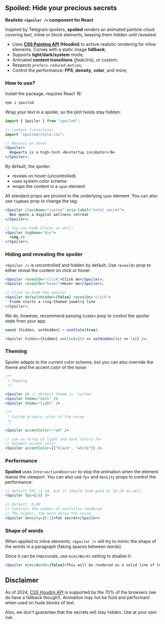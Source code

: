 ## Spoiled: Hide your precious secrets

**Realistic `<Spoiler />` component for React**

Inspired by Telegram spoilers, **spoiled** renders an animated particle cloud covering text, inline
or block elements, keeping them hidden until revealed.

- Uses **[CSS Painting API](https://caniuse.com/css-paint-api) (Houdini)** to achive realistic
  rendering for inline elements. Comes with a static image **fallback**;
- Supports **light/dark/system** mode;
- Animated **content transitions** (_fade/iris_), or custom;
- Respects `prefers-reduced-motion`;
- Control the performance: **FPS**, **density**, **color**, and more;

### How to use?

Install the package, requires React 18:

```jsx
npm i spoiled
```

Wrap your text in a spoiler, so the plot twists stay hidden:

```jsx
import { Spoiler } from "spoiled";

// content transitions
import "spoiled/style.css";

// Reveals on hover
<Spoiler>
  Hogwarts is a high-tech <b>startup incubator</b>
</Spoiler>;
```

By default, the spoiler:

- reveals on hover (uncontrolled)
- uses system color scheme
- wraps the content in a `span` element

All standard props are proxied to the underlying `span` element. You can also use `tagName` prop to
change the tag:

```jsx
<Spoiler className="custom" aria-label="total secret">
  Neo opens a digital wellness retreat
</Spoiler>;

// You can hide blocks as well!
<Spoiler tagName="div">
  <img />
</Spoiler>;
```

### Hiding and revealing the spoiler

`<Spoiler />` is uncontrolled and hidden by default. Use `revealOn` prop to either reveal the
content on click or hover:

```jsx
<Spoiler revealOn="click">Click me</Spoiler>;
<Spoiler revealOn="hover">Hover me</Spoiler>;

// Click to hide the spoiler
<Spoiler defaultHidden={false} revealOn="click">
  Frodo starts a ring-themed jewelry line
</Spoiler>;
```

We do, however, recommend passing `hidden` prop to control the spoiler state from your app:

```jsx
const [hidden, setHidden] = useState(true);

<Spoiler hidden={hidden} onClick={() => setHidden((s) => !s)} />;
```

### Theming

Spoiler adapts to the current color scheme, but you can also override the theme and the accent color
of the noise:

```jsx
/**
 * Theming
 */

<Spoiler /> // default theme is `system`
<Spoiler theme="dark" />
<Spoiler theme="light" />

/**
 * Custom primary color of the noise
 */

<Spoiler accentColor="red" />

// use an array of light and dark colors for
// dynamic accent color
<Spoiler accentColor={["black", "white"]} />
```

### Performance

**Spoiled** uses `IntersectionObserver` to stop the animation when the element leaves the viewport.
You can also use `fps` and `density` props to control the performance:

```jsx
// default FPS is 24, but it should look good at 16-20 as well
<Spoiler fps={16} />

// Default: 0.08
// Controls the number of particles rendered
// The higher, the more dense the noise
<Spoiler density={0.2}>Fat secret</Spoiler>
```

### Shape of words

When applied to inline elements, `<Spoiler />` will try to mimic the shape of the words in a
paragraph (faking spaces between words).

Since it can be inaccurate, use `mimicWords` setting to disable it:

```jsx
<Spoiler mimicWords={false}>This will be rendered as a solid line of text</Spoiler>
```

## Disclaimer

As of 2024, [CSS Houdini API](https://caniuse.com/css-paint-api) is supported by the 70% of the
browsers (we do have a fallback though!). Animation may not be fluid and performant when used on
hude blocks of text.

Also, we don't guarantee that the secrets will stay hidden. Use at your own risk.
